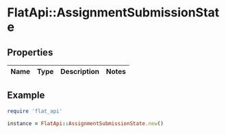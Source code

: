 # FlatApi::AssignmentSubmissionState

## Properties

| Name | Type | Description | Notes |
| ---- | ---- | ----------- | ----- |

## Example

```ruby
require 'flat_api'

instance = FlatApi::AssignmentSubmissionState.new()
```


